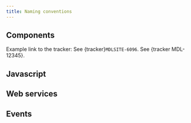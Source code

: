 ```yaml
---
title: Naming conventions
---
```


## Components

Example link to the tracker:
See {tracker}`MDLSITE-6096`.
See {tracker MDL-12345}.

## Javascript

## Web services

## Events
